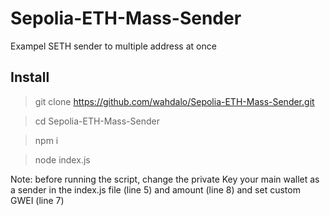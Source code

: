 # Sepolia-ETH-Mass-Sender
Exampel SETH sender to multiple address at once

## Install
> git clone https://github.com/wahdalo/Sepolia-ETH-Mass-Sender.git

> cd Sepolia-ETH-Mass-Sender

> npm i

> node index.js


Note: before running the script, change the private Key your main wallet as a sender in the index.js file (line 5) and amount (line 8) and set custom GWEI (line 7)
